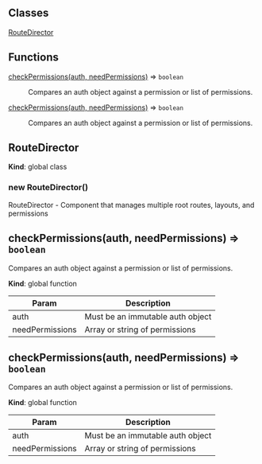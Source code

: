 ## Classes

<dl>
<dt><a href="#RouteDirector">RouteDirector</a></dt>
<dd></dd>
</dl>

## Functions

<dl>
<dt><a href="#checkPermissions">checkPermissions(auth, needPermissions)</a> ⇒ <code>boolean</code></dt>
<dd><p>Compares an auth object against a permission or list of permissions.</p>
</dd>
<dt><a href="#checkPermissions">checkPermissions(auth, needPermissions)</a> ⇒ <code>boolean</code></dt>
<dd><p>Compares an auth object against a permission or list of permissions.</p>
</dd>
</dl>

<a name="RouteDirector"></a>

## RouteDirector
**Kind**: global class  
<a name="new_RouteDirector_new"></a>

### new RouteDirector()
RouteDirector - Component that manages multiple root routes, layouts, and permissions

<a name="checkPermissions"></a>

## checkPermissions(auth, needPermissions) ⇒ <code>boolean</code>
Compares an auth object against a permission or list of permissions.

**Kind**: global function  

| Param | Description |
| --- | --- |
| auth | Must be an immutable auth object |
| needPermissions | Array or string of permissions |

<a name="checkPermissions"></a>

## checkPermissions(auth, needPermissions) ⇒ <code>boolean</code>
Compares an auth object against a permission or list of permissions.

**Kind**: global function  

| Param | Description |
| --- | --- |
| auth | Must be an immutable auth object |
| needPermissions | Array or string of permissions |

